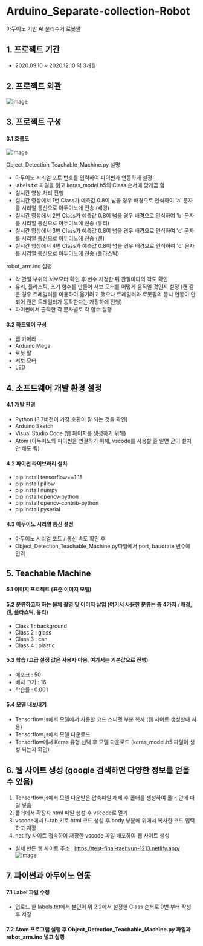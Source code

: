 # Arduino_Separate-collection-Robot
아두이노 기반 AI 분리수거 로봇팔

## 1. 프로젝트 기간
- 2020.09.10 ~ 2020.12.10 약 3개월

## 2. 프로젝트 외관
![image](https://user-images.githubusercontent.com/78673090/133480075-8c4f592c-6a1a-4fdb-8550-2fcdda6ff20f.png)

## 3. 프로젝트 구성
#### 3.1 흐름도
![image](https://user-images.githubusercontent.com/78673090/133483125-3f40aa69-06c5-48ab-98bc-8a479619b510.png)

Object_Detection_Teachable_Machine.py 설명
- 아두이노 시리얼 포트 번호를 입력하여 파이썬과 연동하게 설정
- labels.txt 파일을 읽고 keras_model.h5의 Class 순서에 맞게끔 함
- 실시간 영상 처리 진행
- 실시간 영상에서 1번 Class가 예측값 0.8이 넘을 경우 배경으로 인식하여 'a' 문자를 시리얼 통신으로 아두이노에 전송 (배경)
- 실시간 영상에서 2번 Class가 예측값 0.8이 넘을 경우 배경으로 인식하여 'b' 문자를 시리얼 통신으로 아두이노에 전송 (유리)
- 실시간 영상에서 3번 Class가 예측값 0.8이 넘을 경우 배경으로 인식하여 'c' 문자를 시리얼 통신으로 아두이노에 전송 (캔)
- 실시간 영상에서 4번 Class가 예측값 0.8이 넘을 경우 배경으로 인식하여 'd' 문자를 시리얼 통신으로 아두이노에 전송 (플라스틱)

robot_arm.ino 설명
- 각 관절 부위의 서보모터 확인 후 변수 지정한 뒤 관절마다의 각도 확인
- 유리, 플라스틱, 초기 함수를 만들어 서보 모터를 어떻게 움직일 것인지 설정 (캔 같은 경우 트레일러를 이용하여 옮기려고 했으나 트레일러와 로봇팔의 동시 연동이 안 되어 캔은 트레일러가 동작한다는 가정하에 진행) 
- 파이썬에서 출력한 각 문자별로 각 함수 실행

#### 3.2 하드웨어 구성
- 웹 카메라
- Arduino Mega
- 로봇 팔
- 서보 모터
- LED

## 4. 소프트웨어 개발 환경 설정
#### 4.1 개발 환경
- Python (3.7버전이 가장 호환이 잘 되는 것을 확인)
- Arduino Sketch
- Visual Studio Code (웹 페이지를 생성하기 위해)
- Atom (아두이노와 파이썬을 연결하기 위해, vscode를 사용할 줄 알면 굳이 설치 안 해도 됨)

#### 4.2 파이썬 라이브러리 설치
- pip install tensorflow==1.15
- pip install pillow
- pip install numpy
- pip install opencv-python
- pip install opencv-contrib-python
- pip install pyserial

#### 4.3 아두이노 시리얼 통신 설정
- 아두이노 시리얼 포트 / 통신 속도 확인 후
- Object_Detection_Teachable_Machine.py파일에서 port, baudrate 변수에 입력

## 5. Teachable Machine
#### 5.1 이미지 프로젝트 (표준 이미지 모델)

#### 5.2 분류하고자 하는 물체 촬영 및 이미지 삽입 (여기서 사용한 분류는 총 4가지 : 배경, 캔, 플라스틱, 유리)
- Class 1 : background
- Class 2 : glass
- Class 3 : can
- Class 4 : plastic

#### 5.3 학습 (고급 설정 값은 사용자 마음, 여기서는 기본값으로 진행)
- 에포크 : 50
- 배치 크기 : 16
- 학습률 : 0.001

#### 5.4 모델 내보내기
- Tensorflow.js에서 모델에서 사용할 코드 스니펫 부분 복사 (웹 사이트 생성할때 사용)
- Tensorflow.js에서 모델 다운로드
- Tensorflow에서 Keras 유형 선택 후 모델 다운로드 (keras_model.h5 파일이 생성 되는지 확인)

## 6. 웹 사이트 생성 (google 검색하면 다양한 정보를 얻을 수 있음)
1. Tensorflow.js에서 모델 다운받은 압축파일 해제 후 폴더를 생성하여 폴더 안에 파일 넣음
2. 폴더에서 확장자 html 파일 생성 후 vscode로 열기
3. vscode에서 !+tab 키로 html 코드 생성 후 body 부분에 위에서 복사한 코드 입력하고 저장
4. netlify 사이트 접속하여 저장한 vscode 파일 배포하여 웹 사이트 생성
- 실제 만든 웹 사이트 주소 : https://test-final-taehyun-1213.netlify.app/
![image](https://user-images.githubusercontent.com/78673090/133476747-2de5ef5a-308d-4c64-92c4-4d4f13bc68c4.png)

## 7. 파이썬과 아두이노 연동
#### 7.1 Label 파일 수정
- 업로드 한 labels.txt에서 본인이 위 2.2에서 설정한 Class 순서로 0번 부터 작성 후 저장
#### 7.2 Atom 프로그램 실행 후 Object_Detection_Teachable_Machine.py 파일과 robot_arm.ino 넣고 실행
